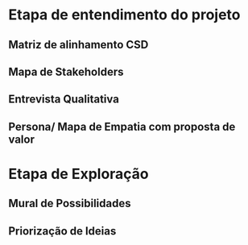 # Etapa de entendimento do projeto

## Matriz de alinhamento CSD

<!-- Coloque aqui e depois apague esta escrita -->

## Mapa de Stakeholders
<!-- Coloque aqui e depois apague esta escrita -->

## Entrevista Qualitativa
<!-- Coloque aqui e depois apague esta escrita -->

## Persona/ Mapa de Empatia com proposta de valor
<!-- Coloque aqui e depois apague esta escrita -->

# Etapa de Exploração

## Mural de Possibilidades 
<!-- Coloque aqui e depois apague esta escrita -->

## Priorização de Ideias
<!-- Coloque aqui e depois apague esta escrita -->

